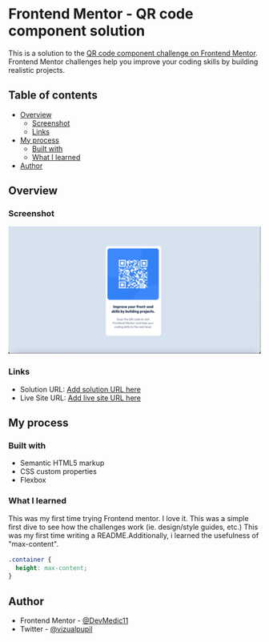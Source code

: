 # Frontend Mentor - QR code component solution

This is a solution to the [QR code component challenge on Frontend Mentor](https://www.frontendmentor.io/challenges/qr-code-component-iux_sIO_H). Frontend Mentor challenges help you improve your coding skills by building realistic projects.

## Table of contents

- [Overview](#overview)
  - [Screenshot](#screenshot)
  - [Links](#links)
- [My process](#my-process)
  - [Built with](#built-with)
  - [What I learned](#what-i-learned)
- [Author](#author)

## Overview

### Screenshot

![](./src/projPrev.png)

### Links

- Solution URL: [Add solution URL here](https://your-solution-url.com)
- Live Site URL: [Add live site URL here](https://your-live-site-url.com)

## My process

### Built with

- Semantic HTML5 markup
- CSS custom properties
- Flexbox

### What I learned

This was my first time trying Frontend mentor. I love it. This was a simple first dive to see how the challenges work (ie. design/style guides, etc.) This was my first time writing a README.Additionally, i learned the usefulness of "max-content".

```css
.container {
  height: max-content;
}
```

## Author

- Frontend Mentor - [@DevMedic11](https://www.frontendmentor.io/profile/DevMedic11)
- Twitter - [@vizualpupil](https://www.twitter.com/vizualpupil)
